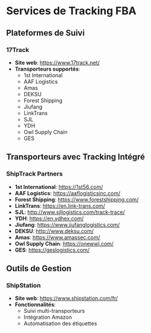 # Services de Tracking FBA

## Plateformes de Suivi
### 17Track
- **Site web**: https://www.17track.net/
- **Transporteurs supportés**: 
  * 1st International
  * AAF Logistics
  * Amas
  * DEKSU
  * Forest Shipping
  * Jiufang
  * LinkTrans
  * SJL
  * YDH
  * Owl Supply Chain
  * GES

## Transporteurs avec Tracking Intégré
### ShipTrack Partners
- **1st International**: https://1st56.com/
- **AAF Logistics**: https://aaflogisticsinc.com/
- **Forest Shipping**: https://www.forestshipping.com/
- **LinkTrans**: https://en.link-trans.com/
- **SJL**: http://www.sjllogistics.com/track-trace/
- **YDH**: https://en.ydhex.com/
- **Jiufang**: https://www.jiufanglogistics.com/
- **DEKSU**: http://www.deksu.com/
- **Amas**: https://www.amassec.com/
- **Owl Supply Chain**: https://onewwl.com/
- **GES**: https://geslogistics.com/

## Outils de Gestion
### ShipStation
- **Site web**: https://www.shipstation.com/fr/
- **Fonctionnalités**:
  * Suivi multi-transporteurs
  * Intégration Amazon
  * Automatisation des étiquettes 